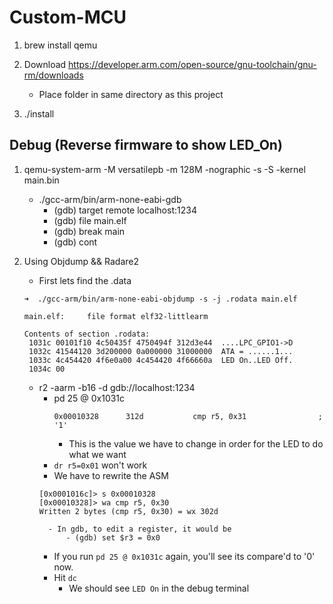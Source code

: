 # Custom-MCU
1. brew install qemu

2. Download https://developer.arm.com/open-source/gnu-toolchain/gnu-rm/downloads
	- Place folder in same directory as this project

3. ./install

## Debug (Reverse firmware to show LED_On)
1. qemu-system-arm -M versatilepb -m 128M -nographic -s -S -kernel main.bin
	- ./gcc-arm/bin/arm-none-eabi-gdb
		- (gdb) target remote localhost:1234
		- (gdb) file main.elf
		- (gdb) break main
		- (gdb) cont

2. Using Objdump && Radare2
	- First lets find the .data
	```
	➜  ./gcc-arm/bin/arm-none-eabi-objdump -s -j .rodata main.elf

	main.elf:     file format elf32-littlearm

	Contents of section .rodata:
 	 1031c 00101f10 4c50435f 4750494f 312d3e44  ....LPC_GPIO1->D
 	 1032c 41544120 3d200000 0a000000 31000000  ATA = ......1...
 	 1033c 4c454420 4f6e0a00 4c454420 4f66660a  LED On..LED Off.
 	 1034c 00
	```
	- r2 -aarm -b16 -d gdb://localhost:1234
		- pd 25 @ 0x1031c
			```
			0x00010328      312d           cmp r5, 0x31                ; '1'
			```
			- This is the value we have to change in order for the LED to do what we
			want
		- `dr r5=0x01` won't work
		- We have to rewrite the ASM
		```
		[0x0001016c]> s 0x00010328
		[0x00010328]> wa cmp r5, 0x30
		Written 2 bytes (cmp r5, 0x30) = wx 302d
		```
			- In gdb, to edit a register, it would be
			 	- (gdb) set $r3 = 0x0
		- If you run `pd 25 @ 0x1031c` again, you'll see its compare'd to '0' now.
		- Hit `dc`
			- We should see `LED On` in the debug terminal
